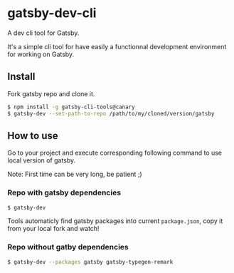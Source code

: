 # gatsby-dev-cli

A dev cli tool for Gatsby.

It's a simple cli tool for have easily a functionnal development environment for working on Gatsby.

## Install

Fork gatsby repo and clone it.

```bash
$ npm install -g gatsby-cli-tools@canary
$ gatsby-dev --set-path-to-repo /path/to/my/cloned/version/gatsby
```


## How to use

Go to your project and execute corresponding following command to use local version of gatsby.

Note: First time can be very long, be patient ;)

### Repo with gatsby dependencies

```bash
$ gatsby-dev
```

Tools automaticly find gatsby packages into current `package.json`, copy it from your local fork and watch!

### Repo without gatby dependencies

```bash
$ gatsby-dev --packages gatsby gatsby-typegen-remark
```
